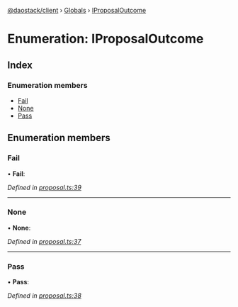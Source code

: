 [@daostack/client](../README.md) › [Globals](../globals.md) › [IProposalOutcome](iproposaloutcome.md)

# Enumeration: IProposalOutcome

## Index

### Enumeration members

* [Fail](iproposaloutcome.md#fail)
* [None](iproposaloutcome.md#none)
* [Pass](iproposaloutcome.md#pass)

## Enumeration members

###  Fail

• **Fail**:

*Defined in [proposal.ts:39](https://github.com/daostack/client/blob/e663b6a/src/proposal.ts#L39)*

___

###  None

• **None**:

*Defined in [proposal.ts:37](https://github.com/daostack/client/blob/e663b6a/src/proposal.ts#L37)*

___

###  Pass

• **Pass**:

*Defined in [proposal.ts:38](https://github.com/daostack/client/blob/e663b6a/src/proposal.ts#L38)*
